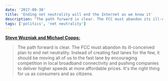 ```yaml
---
date: '2017-09-30'
title: 'Ending net neutrality will end the Internet as we know it'
description: "The path forward is clear. The FCC must abandon its ill-conceived plan to end net neutrality. Instead of creating fast lanes for the few, it should be moving all of us to the fast lane by encouraging competition in local broadband connectivity and pushing companies to deliver higher speeds at more affordable prices. It's the right thing for us as consumers and as citizens."
tags: ['politics', 'net neutrality']
---
```


**[Steve Wozniak and Michael Copps:](https://www.usatoday.com/story/opinion/2017/09/29/ending-net-neutrality-will-end-internet-we-know-steve-wozniak-michael-copps-column/704861001/)**

> The path forward is clear. The FCC must abandon its ill-conceived plan to end net neutrality. Instead of creating fast lanes for the few, it should be moving all of us to the fast lane by encouraging competition in local broadband connectivity and pushing companies to deliver higher speeds at more affordable prices. It's the right thing for us as consumers and as citizens.<!-- excerpt -->
